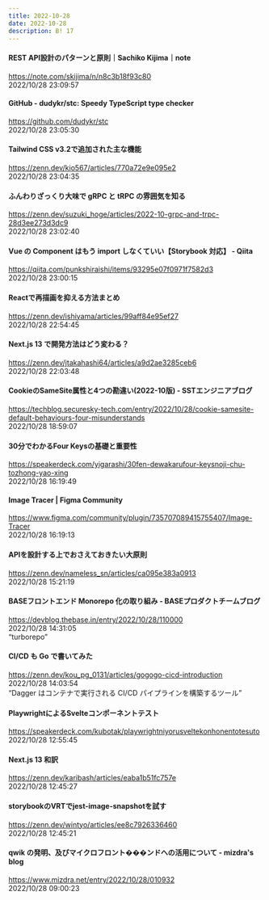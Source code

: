 ```yaml
---
title: 2022-10-28
date: 2022-10-28
description: B! 17
---
```


#### REST API設計のパターンと原則｜Sachiko Kijima｜note
https://note.com/skijima/n/n8c3b18f93c80<br>
2022/10/28 23:09:57<br>


#### GitHub - dudykr/stc: Speedy TypeScript type checker
https://github.com/dudykr/stc<br>
2022/10/28 23:05:30<br>


#### Tailwind CSS v3.2で追加された主な機能
https://zenn.dev/kio567/articles/770a72e9e095e2<br>
2022/10/28 23:04:35<br>


#### ふんわりざっくり大味で gRPC と tRPC の雰囲気を知る
https://zenn.dev/suzuki_hoge/articles/2022-10-grpc-and-trpc-28d3ee273d3dc9<br>
2022/10/28 23:02:40<br>


#### Vue の Component はもう import しなくていい【Storybook 対応】 - Qiita
https://qiita.com/punkshiraishi/items/93295e07f0971f7582d3<br>
2022/10/28 23:00:15<br>


#### Reactで再描画を抑える方法まとめ
https://zenn.dev/ishiyama/articles/99aff84e95ef27<br>
2022/10/28 22:54:45<br>


#### Next.js 13 で開発方法はどう変わる？
https://zenn.dev/jtakahashi64/articles/a9d2ae3285ceb6<br>
2022/10/28 22:03:48<br>


#### CookieのSameSite属性と4つの勘違い(2022-10版) - SSTエンジニアブログ
https://techblog.securesky-tech.com/entry/2022/10/28/cookie-samesite-default-behaviours-four-misunderstands<br>
2022/10/28 18:59:07<br>


#### 30分でわかるFour Keysの基礎と重要性
https://speakerdeck.com/yigarashi/30fen-dewakarufour-keysnoji-chu-tozhong-yao-xing<br>
2022/10/28 16:19:49<br>


#### Image Tracer | Figma Community
https://www.figma.com/community/plugin/735707089415755407/Image-Tracer<br>
2022/10/28 16:19:13<br>


#### APIを設計する上でおさえておきたい大原則
https://zenn.dev/nameless_sn/articles/ca095e383a0913<br>
2022/10/28 15:21:19<br>


#### BASEフロントエンド Monorepo 化の取り組み - BASEプロダクトチームブログ
https://devblog.thebase.in/entry/2022/10/28/110000<br>
2022/10/28 14:31:05<br>
“turborepo”


#### CI/CD も Go で書いてみた
https://zenn.dev/kou_pg_0131/articles/gogogo-cicd-introduction<br>
2022/10/28 14:03:54<br>
“Dagger はコンテナで実行される CI/CD パイプラインを構築するツール”


#### PlaywrightによるSvelteコンポーネントテスト
https://speakerdeck.com/kubotak/playwrightniyorusveltekonhonentotesuto<br>
2022/10/28 12:55:45<br>


#### Next.js 13 和訳
https://zenn.dev/karibash/articles/eaba1b51fc757e<br>
2022/10/28 12:45:27<br>


#### storybookのVRTでjest-image-snapshotを試す
https://zenn.dev/wintyo/articles/ee8c7926336460<br>
2022/10/28 12:45:21<br>


#### qwik の発明、及びマイクロフロント���ンドへの活用について - mizdra's blog
https://www.mizdra.net/entry/2022/10/28/010932<br>
2022/10/28 09:00:23<br>


